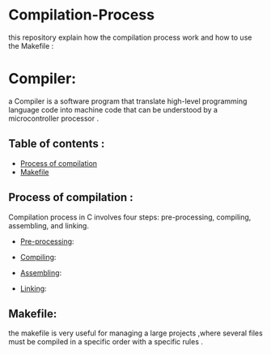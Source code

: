 # Compilation-Process
this repository explain how the compilation process work  and how to use the Makefile :
# Compiler:
a Compiler is a software program that translate high-level programming language code into machine code that can be understood by a microcontroller processor .

## Table of contents :
- [Process of compilation ](#Process-of-compilation)
- [Makefile](#Makefile)
## Process of compilation :
Compilation process in C involves four steps: pre-processing, compiling, assembling, and linking.
- [Pre-processing](#Pre-processing):
  
- [Compiling](#Compiling):
  
- [Assembling](#Assembling):
  
- [Linking](#Linking):

## Makefile:  
the makefile is very useful for managing a large projects ,where several files must be compiled in a specific order with a specific  rules .
